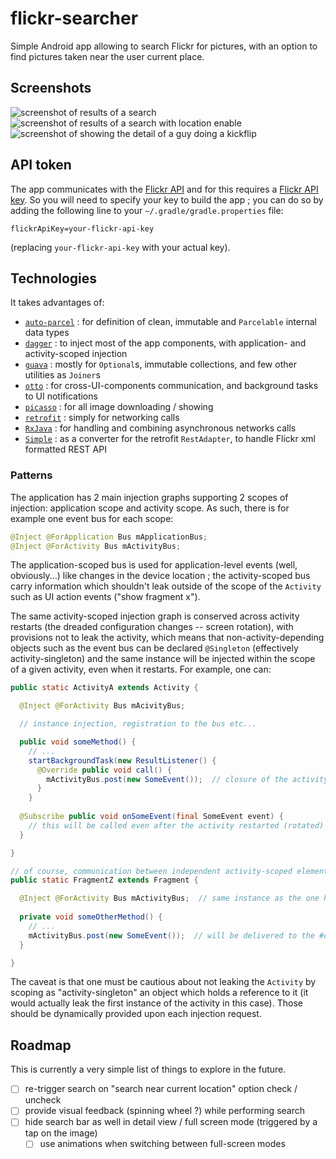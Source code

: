 flickr-searcher
===============

Simple Android app allowing to search Flickr for pictures, with an option to find pictures taken near the user current place.

## Screenshots
![screenshot of results of a search](../gh-pages/screenshots/search_skateboarding.png?raw=true "Searching for 'skateboarding'")
![screenshot of results of a search with location enable](../gh-pages/screenshots/search_skateboarding_location_macba.png?raw=true "Searching for 'skateboarding' matching pictures taken nearby when at Macba")
![screenshot of showing the detail of a guy doing a kickflip](../gh-pages/screenshots/show_detail_kickflip_warschauer.png?raw=true "Showing the details of a picture")

## API token

The app communicates with the [Flickr API](https://secure.flickr.com/services/api/) and for this requires a [Flickr API key](https://secure.flickr.com/services/apps/create/).
So you will need to specify your key to build the app ; you can do so by adding the following line to your `~/.gradle/gradle.properties` file:

    flickrApiKey=your-flickr-api-key

(replacing `your-flickr-api-key` with your actual key).

## Technologies

It takes advantages of:
* [`auto-parcel`](https://github.com/frankiesardo/auto-parcel) : for definition of clean, immutable and `Parcelable` internal data types
* [`dagger`](https://square.github.io/dagger/) : to inject most of the app components, with application- and activity-scoped injection
* [`guava`](https://code.google.com/p/guava-libraries/) : mostly for `Optional`s, immutable collections, and few other utilities as `Joiner`s
* [`otto`](https://square.github.io/otto/) : for cross-UI-components communication, and background tasks to UI notifications
* [`picasso`](https://square.github.io/picasso/) : for all image downloading / showing
* [`retrofit`](https://square.github.io/retrofit/) : simply for networking calls
* [`RxJava`](https://github.com/ReactiveX/RxJava) : for handling and combining asynchronous networks calls
* [`Simple`](http://simple.sourceforge.net/home.php) : as a converter for the retrofit `RestAdapter`, to handle Flickr xml formatted REST API

### Patterns

The application has 2 main injection graphs supporting 2 scopes of injection: application scope and activity scope.
As such, there is for example one event bus for each scope:
```java
@Inject @ForApplication Bus mApplicationBus;
@Inject @ForActivity Bus mActivityBus;
```
The application-scoped bus is used for application-level events (well, obviously...) like changes in the device location ;
the activity-scoped bus carry information which shouldn't leak outside of the scope of the `Activity` such as UI action events ("show fragment x").

The same activity-scoped injection graph is conserved across activity restarts (the dreaded configuration changes -- screen rotation), with provisions not to leak the activity,
which means that non-activity-depending objects such as the event bus can be declared `@Singleton` (effectively activity-singleton) and the same instance will be injected within
the scope of a given activity, even when it restarts.
For example, one can:
```java
public static ActivityA extends Activity {

  @Inject @ForActivity Bus mAcivityBus;

  // instance injection, registration to the bus etc...

  public void someMethod() {
    // ...
    startBackgroundTask(new ResultListener() {
      @Override public void call() {
        mActivityBus.post(new SomeEvent());  // closure of the activity bus at the time of the call to #someMethod()
      }
    }
  
  @Subscribe public void onSomeEvent(final SomeEvent event) {
    // this will be called even after the activity restarted (rotated) and even if #someMethod() was executed before the restart
  }

}

// of course, communication between independent activity-scoped elements are a simple matter of injecting a bus instance:
public static FragmentZ extends Fragment {

  @Inject @ForActivity Bus mActivityBus;  // same instance as the one held by the ActivityA it's attached to
  
  private void someOtherMethod() {
    // ...
    mActivityBus.post(new SomeEvent());  // will be delivered to the #onSomeEvent(SomeEvent) method of the instance of ActivityA this fragment instance is attached to
  }

}
```

The caveat is that one must be cautious about not leaking the `Activity` by scoping as "activity-singleton" an object which holds a reference to it 
(it would actually leak the first instance of the activity in this case).
Those should be dynamically provided upon each injection request.

## Roadmap

This is currently a very simple list of things to explore in the future.

- [ ] re-trigger search on "search near current location" option check / uncheck
- [ ] provide visual feedback (spinning wheel ?) while performing search
- [ ] hide search bar as well in detail view / full screen mode (triggered by a tap on the image)
  - [ ] use animations when switching between full-screen modes
